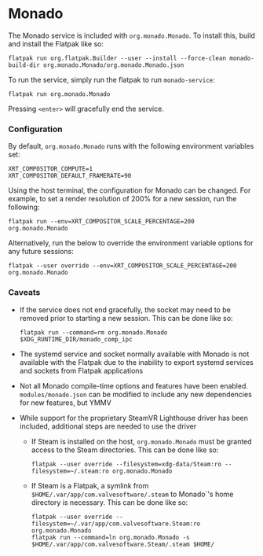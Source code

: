 # Monado

The Monado service is included with `org.monado.Monado`. To install this, build and install the Flatpak like so:

```
flatpak run org.flatpak.Builder --user --install --force-clean monado-build-dir org.monado.Monado/org.monado.Monado.json
```

To run the service, simply run the flatpak to run `monado-service`:

```
flatpak run org.monado.Monado
```

Pressing `<enter>` will gracefully end the service.

### Configuration

By default, `org.monado.Monado` runs with the following environment variables set:

```
XRT_COMPOSITOR_COMPUTE=1
XRT_COMPOSITOR_DEFAULT_FRAMERATE=90
```

Using the host terminal, the configuration for Monado can be changed. For example, to set a render resolution of 200% for a new session, run the following:

```
flatpak run --env=XRT_COMPOSITOR_SCALE_PERCENTAGE=200 org.monado.Monado
```

Alternatively, run the below to override the environment variable options for any future sessions:

```
flatpak --user override --env=XRT_COMPOSITOR_SCALE_PERCENTAGE=200 org.monado.Monado
```

### Caveats

- If the service does not end gracefully, the socket may need to be removed prior to starting a new session. This can be done like so:

    ```
    flatpak run --command=rm org.monado.Monado $XDG_RUNTIME_DIR/monado_comp_ipc
    ```

- The systemd service and socket normally available with Monado is not available with the Flatpak due to the inability to export systemd services and sockets from Flatpak applications

- Not all Monado compile-time options and features have been enabled. `modules/monado.json` can be modified to include any new dependencies for new features, but YMMV

- While support for the proprietary SteamVR Lighthouse driver has been included, additional steps are needed to use the driver

    - If Steam is installed on the host, `org.monado.Monado` must be granted access to the Steam directories. This can be done like so:

        ```
        flatpak --user override --filesystem=xdg-data/Steam:ro --filesystem=~/.steam:ro org.monado.Monado
        ```

    - If Steam is a Flatpak, a symlink from `$HOME/.var/app/com.valvesoftware/.steam` to Monado`'s home directory is necessary. This can be done like so:
        
        ```
        flatpak --user override --filesystem=~/.var/app/com.valvesoftware.Steam:ro org.monado.Monado
        flatpak run --command=ln org.monado.Monado -s $HOME/.var/app/com.valvesoftware.Steam/.steam $HOME/